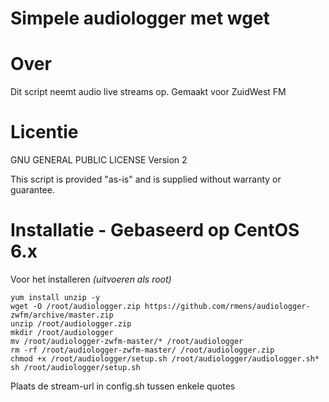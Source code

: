 Simpele audiologger met wget
=================

Over
=====
Dit script neemt audio live streams op.
Gemaakt voor ZuidWest FM

Licentie
=======
GNU GENERAL PUBLIC LICENSE Version 2

This script is provided "as-is" and is supplied without warranty or guarantee.

Installatie - Gebaseerd op CentOS 6.x
============
Voor het installeren *(uitvoeren als root)*
 
    yum install unzip -y
    wget -O /root/audiologger.zip https://github.com/rmens/audiologger-zwfm/archive/master.zip
    unzip /root/audiologger.zip
    mkdir /root/audiologger 
    mv /root/audiologger-zwfm-master/* /root/audiologger
    rm -rf /root/audiologger-zwfm-master/ /root/audiologger.zip
    chmod +x /root/audiologger/setup.sh /root/audiologger/audiologger.sh* 
    sh /root/audiologger/setup.sh


Plaats de stream-url in config.sh tussen enkele quotes
